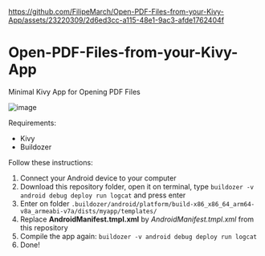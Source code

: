 
https://github.com/FilipeMarch/Open-PDF-Files-from-your-Kivy-App/assets/23220309/2d6ed3cc-a115-48e1-9ac3-afde1762404f


# Open-PDF-Files-from-your-Kivy-App
Minimal Kivy App for Opening PDF Files 

![image](https://user-images.githubusercontent.com/23220309/120886792-1e734780-c5c6-11eb-982d-5a6cecb60d4a.png)

Requirements:
- Kivy
- Buildozer

Follow these instructions:


1) Connect your Android device to your computer
2) Download this repository folder, open it on terminal, type `buildozer -v android debug deploy run logcat` and press enter
3) Enter on folder `.buildozer/android/platform/build-x86_x86_64_arm64-v8a_armeabi-v7a/dists/myapp/templates/`
4) Replace **AndroidManifest.tmpl.xml** by *AndroidManifest.tmpl.xml* from this repository
5) Compile the app again: `buildozer -v android debug deploy run logcat`
6) Done!
